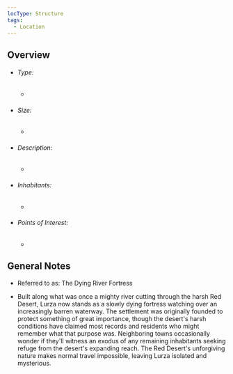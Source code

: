 ```yaml
---
locType: Structure
tags:
  - Location
---
```

## Overview
- ###### Type:  
	- 
- ###### Size:
	- 
- ###### Description: 
	- 
- ###### Inhabitants:
	- 
- ###### Points of Interest:
	- 

## General Notes
- Referred to as: The Dying River Fortress

- Built along what was once a mighty river cutting through the harsh Red Desert, Lurza now stands as a slowly dying fortress watching over an increasingly barren waterway. The settlement was originally founded to protect something of great importance, though the desert's harsh conditions have claimed most records and residents who might remember what that purpose was. Neighboring towns occasionally wonder if they'll witness an exodus of any remaining inhabitants seeking refuge from the desert's expanding reach. The Red Desert's unforgiving nature makes normal travel impossible, leaving Lurza isolated and mysterious.
